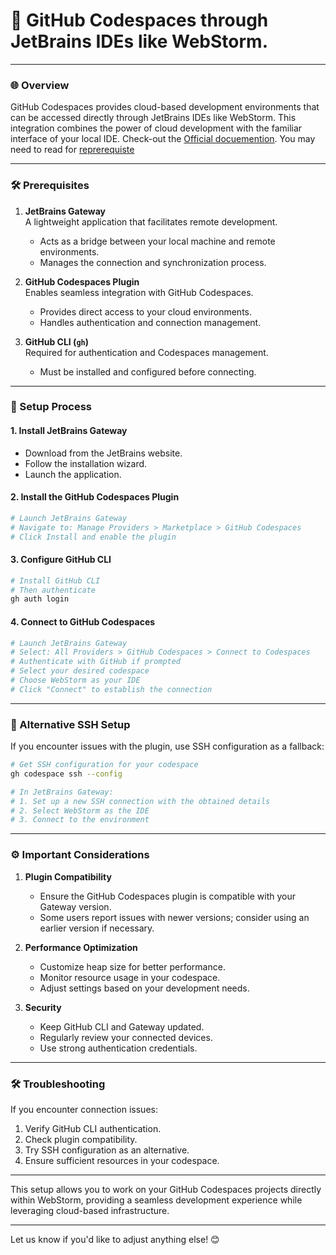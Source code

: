 # 🔲 GitHub Codespaces through JetBrains IDEs like WebStorm.

---

### 🌐 Overview

GitHub Codespaces provides cloud-based development environments that can be accessed directly through JetBrains IDEs like WebStorm. This integration combines the power of cloud development with the familiar interface of your local IDE.
Check-out the [Official docuemention](https://www.jetbrains.com/help/idea/remote-development-a.html#gateway). You may need to read for [reprerequiste](https://www.jetbrains.com/help/idea/prerequisites-for-dev-containers.html)

---

### 🛠️ Prerequisites

1. **JetBrains Gateway**  
   A lightweight application that facilitates remote development.  
   - Acts as a bridge between your local machine and remote environments.  
   - Manages the connection and synchronization process.

2. **GitHub Codespaces Plugin**  
   Enables seamless integration with GitHub Codespaces.  
   - Provides direct access to your cloud environments.  
   - Handles authentication and connection management.

3. **GitHub CLI (`gh`)**  
   Required for authentication and Codespaces management.  
   - Must be installed and configured before connecting.

---

### 📝 Setup Process

#### 1. Install **JetBrains Gateway**  
- Download from the JetBrains website.  
- Follow the installation wizard.  
- Launch the application.

#### 2. Install the **GitHub Codespaces Plugin**  
```bash
# Launch JetBrains Gateway
# Navigate to: Manage Providers > Marketplace > GitHub Codespaces
# Click Install and enable the plugin
```

#### 3. Configure **GitHub CLI**  
```bash
# Install GitHub CLI
# Then authenticate
gh auth login
```

#### 4. Connect to **GitHub Codespaces**  
```bash
# Launch JetBrains Gateway
# Select: All Providers > GitHub Codespaces > Connect to Codespaces
# Authenticate with GitHub if prompted
# Select your desired codespace
# Choose WebStorm as your IDE
# Click "Connect" to establish the connection
```

---

### 🔑 Alternative SSH Setup

If you encounter issues with the plugin, use SSH configuration as a fallback:

```bash
# Get SSH configuration for your codespace
gh codespace ssh --config

# In JetBrains Gateway:
# 1. Set up a new SSH connection with the obtained details
# 2. Select WebStorm as the IDE
# 3. Connect to the environment
```

---

### ⚙️ Important Considerations

1. **Plugin Compatibility**  
   - Ensure the GitHub Codespaces plugin is compatible with your Gateway version.  
   - Some users report issues with newer versions; consider using an earlier version if necessary.

2. **Performance Optimization**  
   - Customize heap size for better performance.  
   - Monitor resource usage in your codespace.  
   - Adjust settings based on your development needs.

3. **Security**  
   - Keep GitHub CLI and Gateway updated.  
   - Regularly review your connected devices.  
   - Use strong authentication credentials.

---

### 🛠️ Troubleshooting

If you encounter connection issues:
1. Verify GitHub CLI authentication.
2. Check plugin compatibility.
3. Try SSH configuration as an alternative.
4. Ensure sufficient resources in your codespace.

---

This setup allows you to work on your GitHub Codespaces projects directly within WebStorm, providing a seamless development experience while leveraging cloud-based infrastructure.

---

Let us know if you'd like to adjust anything else! 😊
